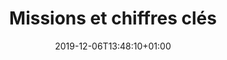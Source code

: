 ---
title: Missions et chiffres clés
date: 2019-12-06T13:48:10+01:00
layout: mission
menu:
  main:
    parent: projet
    weight: 1
illu: /img/page-mission/illu-mission.svg
intro:
  first: "Règles Élémentaires est la première association française de lutte contre la précarité menstruelle créée en 2015 par Tara Heuzé-Sarmini. Notre mission est double : collecter des produits d’hygiène intime à destination des femmes dans le besoin et briser le tabou des règles."
  second: "Ensemble, nous pouvons faire bouger les lignes et changer les règles !"
  hashtags: "#dignité #égalité #solidarité"
illuSpacing:
  - /img/page-mission/illu-spacing-4.jpg
  - /img/page-mission/illu-spacing-2.jpg
  - /img/page-mission/illu-spacing-3.jpg
  - /img/page-mission/illu-spacing-1.jpg
context_title: Le contexte
context_definition_title: "La précarité menstruelle, définition :"
context_definition_text: "désigne les difficultés à se procurer des produits d’hygiène intime de première nécessité et de vivre dignement ses règles. Certaines personnes victimes de précarité menstruelle n’ont pas accès à suffisamment de produits, d’autres n’y ont pas accès du tout."
context_first:
  title: "2 000 000"
  content: |
    C’est le nombre estimé de femmes en France qui sont victimes de la précarité menstruelle et manquent de produits d’hygiène intime.

    Elles n’ont pas les moyens de s’acheter des produits d’hygiène intime - ou pas en quantité suffisante - les empêchant de vivre leurs règles dignement. Cela peut provoquer de graves troubles physiques - démangeaisons, infections, syndrome du choc toxique pouvant occasionner la mort -  et psychologiques - perte de confiance en soi, difficultés de réinsertion.
  img: /img/page-mission/paquet-nana-v2.svg
context_second:
  title: "500 000 000"
  content: |
    C’est le nombre de personnes victimes de précarité menstruelle estimé dans le monde. Parmi elles, près de 100 000 000 jeunes filles ratent jusqu’à une semaine d’école par mois à cause de leurs règles et du manque d’accès à des produits d’hygiène intime adaptés.

    De nombreuses autres filles et femmes souffrent du manque d’accès aux tampons et serviettes … Juste en bas de chez vous !
  img: /img/page-mission/fille-ecole.svg
study:
  - number: 20%
    text: "20% des femmes en France ont été confrontées à la précarité menstruelle"
  - number: 44%
    text: "44% des femmes ont elles-mêmes manqué le travail ou connaissent quelqu’un qui a déjà manqué le travail à cause de ses règles"
  - number: 76%
    text: "76% des Français·es estiment que la précarité menstruelle est un sujet de santé publique"
  - number: 57%
    text: "57% des répondant·es n’ont reçu aucun enseignement formel à propos des règles"
study_source: "(source : baromètre exclusif Règles Élémentaires x OpinionWay, Mai 2021)"
numbers:
  title: Notre impact
  content: "Depuis la création de l'association en novembre 2015 :" 
  cards:
    - number: "+ de 10 000 000"
      img: /img/page-mission/rond-protections.svg
      desc: de produits d’hygiène intime ont été redistribués
    - number: "+ de 130 000"
      img: /img/page-mission/femmes.svg
      desc: femmes bénéficiaires
    - number: "+ de 3 000"
      img: /img/page-mission/illu_obtenir_une_boite.svg
      desc: personnes à l'initative des collectes
    - number: "+ de 2 000"
      img: /img/page-mission/carte.svg
      desc: collectes organisées partout en France
    - number: "+ de 500"
      img: /img/page-mission/partenariat.svg
      desc: partenariats
    - number: "6"
      img: /img/page-mission/regionales.svg
      desc: antennes régionales
    - number: "24"
      img: /img/page-mission/equipe.svg
      desc: personnes forment l’équipe à 75% bénévole
    - number: "+ de 200"
      img: /img/page-mission/sensibilisation.svg
      desc: évènements de sensibilisation
collectes:
  title: "Produits d'hygiène intime collectés par Règles Élémentaires"
action_button: "En savoir plus sur nos actions"
---
